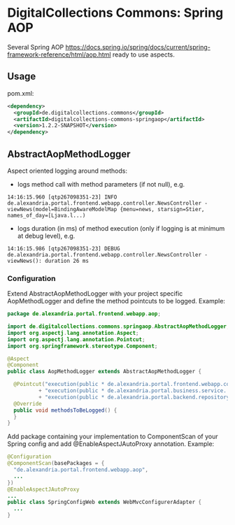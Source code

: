 # DigitalCollections Commons: Spring AOP

Several Spring AOP <https://docs.spring.io/spring/docs/current/spring-framework-reference/html/aop.html> ready to use aspects.

## Usage

pom.xml:
```xml
<dependency>
  <groupId>de.digitalcollections.commons</groupId>
  <artifactId>digitalcollections-commons-springaop</artifactId>
  <version>1.2.2-SNAPSHOT</version>
</dependency>
```

## AbstractAopMethodLogger

Aspect oriented logging around methods:

- logs method call with method parameters (if not null), e.g.

```
14:16:15.960 [qtp267098351-23] INFO de.alexandria.portal.frontend.webapp.controller.NewsController - viewNews(model=BindingAwareModelMap {menu=news, starsign=Stier, names_of_day=[Ljava.l...)
```

- logs duration (in ms) of method execution (only if logging is at minimum at debug level), e.g.

```
14:16:15.986 [qtp267098351-23] DEBUG de.alexandria.portal.frontend.webapp.controller.NewsController - viewNews(): duration 26 ms
```

### Configuration

Extend AbstractAopMethodLogger with your project specific AopMethodLogger and define the method pointcuts to be logged. Example:

```java
package de.alexandria.portal.frontend.webapp.aop;

import de.digitalcollections.commons.springaop.AbstractAopMethodLogger;
import org.aspectj.lang.annotation.Aspect;
import org.aspectj.lang.annotation.Pointcut;
import org.springframework.stereotype.Component;

@Aspect
@Component
public class AopMethodLogger extends AbstractAopMethodLogger {

  @Pointcut("execution(public * de.alexandria.portal.frontend.webapp.controller..*Controller.*(..)) || "
          + "execution(public * de.alexandria.portal.business.service..*Service.*(..)) || "
          + "execution(public * de.alexandria.portal.backend.repository..*.*Repository.*(..))")
  @Override
  public void methodsToBeLogged() {
  }
}
```

Add package containing your implementation to ComponentScan of your Spring config and add @EnableAspectJAutoProxy annotation. Example:

```java
@Configuration
@ComponentScan(basePackages = {
  "de.alexandria.portal.frontend.webapp.aop",
  ...
})
@EnableAspectJAutoProxy
...
public class SpringConfigWeb extends WebMvcConfigurerAdapter {
  ...
}
```